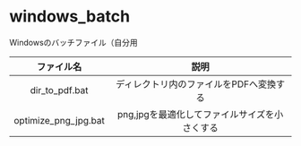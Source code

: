 # windows_batch
Windowsのバッチファイル（自分用

|ファイル名|説明|
|:--:|:--:|
|dir_to_pdf.bat|ディレクトリ内のファイルをPDFへ変換する|
|optimize_png_jpg.bat|png,jpgを最適化してファイルサイズを小さくする|

